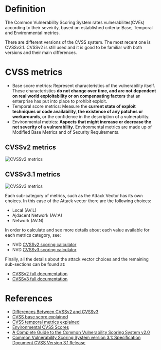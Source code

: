 # Definition
The Common Vulnerability Scoring System rates vulnerabilites(CVEs) according to their seveirity, based on established criteria: Base, Temporal and Environmental metrics.

There are different versions of the CVSS system. The most recent one is CVSSv3.1.
CVSSv2 is still used and it is good to be familiar with both versions and their main differences.

# CVSS metrics
- Base score metrics: Represent characteristics of the vulnerability itself. These characteristics **do not change over time, and are not dependent on real world exploitability or on compensating factors** that an enterprise has put into place to prohibit exploit.
- Temporal score metrics: Measure the **current state of exploit techniques or code availability, the existence of any patches or workarounds**, or the confidence in the description of a vulnerability.
- Environmental metrics: **Aspects that might increase or decrease the net severity of a vulnerability.** Environmental metrics are made up of Modified Base Metrics and of Security Requirements.

## CVSSv2 metrics
![CVSSv2 metrics](/CVSS_system/cvss_v2_scoring.png)

## CVSSv3.1 metrics
![CVSSv3 metrics](/CVSS_system/cvss_v3_scoring.png)

Each sub-category of metrics, such as the Attack Vector has its own choices. In this case of the Attack vector there are the following choices:
- Local (AV:L)
- Ajdacent Network (AV:A)
- Network (AV:N)

In order to calculate and see more details about each value available for each metrics category, see:
- NVD [CVSSv2 scoring calculator](https://nvd.nist.gov/vuln-metrics/cvss/v2-calculator)
- NVD [CVSSv3 scoring calculator](https://nvd.nist.gov/vuln-metrics/cvss/v3-calculator)


Finally, all the details about the attack vector choices and the remaining sub-sections can be found at:
- [CVSSv2 full documentation](https://www.first.org/cvss/v2/guide)
- [CVSSv3 full documentation](https://www.first.org/cvss/specification-document)


# References
- [Differences Between CVSSv2 and CVSSv3](https://www.balbix.com/insights/cvss-v2-vs-cvss-v3/)
- [CVSS base score explained](https://www.balbix.com/insights/base-cvss-scores/)
- [CVSS temporal metrics explained](https://www.balbix.com/insights/temporal-cvss-scores/)
- [Environmental CVSS Scores](https://www.balbix.com/insights/environmental-cvss-scores/)
- [A Complete Guide to the Common Vulnerability Scoring System v2.0](https://www.first.org/cvss/v2/guide)
- [Common Vulnerability Scoring System version 3.1: Specification Document CVSS Version 3.1 Release](https://www.first.org/cvss/specification-document)